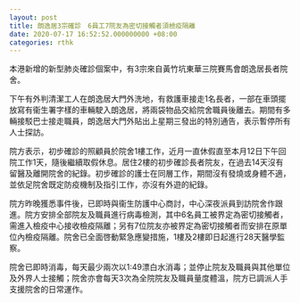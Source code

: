 ```yaml
---
layout: post
title: 朗逸居3宗確診　6員工7院友為密切接觸者須檢疫隔離
date: 2020-07-17 16:52:52.000000000 +08:00
categories: rthk
---
```


本港新增的新型肺炎確診個案中，有3宗來自黃竹坑東華三院賽馬會朗逸居長者院舍。

下午有外判清潔工人在朗逸居大門外洗地，有救護車接走1名長者，一部在車頭擺放寫有衞生署字樣的車輛駛入朗逸居，將兩袋物品交給院舍職員後離去。期間有多輛接駁巴士接走職員，朗逸居大門外貼出上星期三發出的特別通告，表示暫停所有人士探訪。

院方表示，初步確診的照顧員於院舍1樓工作，近月一直休假直至本月12日下午回院工作1天，隨後繼續取假休息。居住2樓的初步確診長者院友，在過去14天沒有留醫及離開院舍的紀錄。初步確診的護士在同層工作，期間沒有發燒或身體不適，並依足院舍既定防疫機制及指引工作，亦沒有外遊的紀錄。 

院方昨晚獲悉事件後，已即時與衞生防護中心商討，中心深夜派員到訪院舍作跟進。院方安排全部院友及職員進行病毒檢測，其中6名員工被界定為密切接觸者，需進入檢疫中心接收檢疫隔離；另有7位院友亦被界定為密切接觸者而安排在原單位內檢疫隔離。院舍已全面啓動緊急應變措施，1樓及2樓即日起進行28天醫學監察。

院舍已即時消毒，每天最少兩次以1:49漂白水消毒；並停止院友及職員與其他單位及外界人士接觸；院舍亦會每天3次為全院院友及職員量度體溫，院方已調派人手支援院舍的日常運作。
